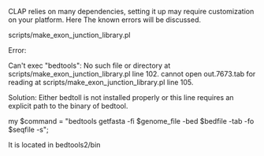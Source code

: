 CLAP relies on many dependencies, setting it up may require customization on your platform. Here The known errors will be discussed.

  scripts/make_exon_junction_library.pl

Error:

Can't exec "bedtools": No such file or directory at scripts/make_exon_junction_library.pl line 102.
cannot open out.7673.tab for reading at scripts/make_exon_junction_library.pl line 105.

Solution:
Either bedtoll is not installed properly or this line requires an explicit path to the binary of bedtool.
  
  my $command = "bedtools getfasta -fi $genome_file -bed $bedfile -tab -fo $seqfile -s";
  
It is located in 
bedtools2/bin

